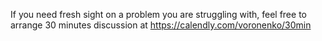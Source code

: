 

If you need fresh sight on a problem you are struggling with, feel free to arrange 30 minutes discussion at https://calendly.com/voronenko/30min
